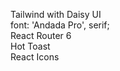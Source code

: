 Tailwind with Daisy UI <br/>
font: 'Andada Pro', serif; <br/>
React Router 6 <br/>
Hot Toast <br/>
React Icons